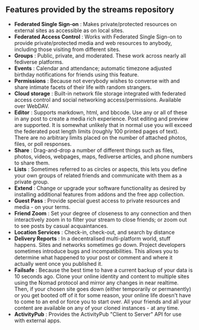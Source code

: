 ## Features provided by the streams repository

- **Federated Single Sign-on** : Makes private/protected resources on external sites as accessible as on local sites.
- **Federated Access Control** : Works with Federated Single Sign-on to provide private/protected media and web resources to anybody, including those visiting from different sites.
- **Groups** : Public, private, and moderated. These work across nearly all fediverse platforms.
- **Events** : Calendar and attendance; automatic timezone adjusted birthday notifications for friends using this feature.
- **Permissions** : Because not everybody wishes to converse with and share intimate facets of their life with random strangers.
- **Cloud storage** : Built-in network file storage integrated with federated access control and social networking access/permissions. Available over WebDAV.
- **Editor** : Supports markdown, html, and bbcode. Use any or all of these in any post to create a media rich experience. Post editing and preview are supported. It is somewhat unlikely that in normal use you will exceed the federated post length limits (roughly 100 printed pages of text). There are no arbitrary limits placed on the number of attached photos, files, or poll responses.
- **Share** : Drag-and-drop a number of different things such as files, photos, videos, webpages, maps, fediverse articles, and phone numbers to share them.
- **Lists** : Sometimes referred to as circles or aspects, this lets you define your own groups of related friends and communicate with them as a private group.
- **Extend** : Change or upgrade your software functionality as desired by installing additional features from addons and the free app collection.
- **Guest Pass** : Provide special guest access to private resources and media - on your terms.
- **Friend Zoom** : Set your degree of closeness to any connection and then interactively zoom in to filter your stream to close friends; or zoom out to see posts by casual acquaintances.
- **Location Services** : Check-in, check-out, and search by distance
- **Delivery Reports** : In a decentralised multi-platform world, stuff happens. Sites and networks sometimes go down. Project developers sometimes introduce bugs and incompatibilities. This allows you to determine what happened to your post or comment and where it actually went once you published it.
- **Failsafe** : Because the best time to have a current backup of your data is 10 seconds ago. Clone your online identity and content to multiple sites using the Nomad protocol and mirror any changes in near realtime. Then, if your chosen site goes down (either temporarily or permanently) or you get booted off of it for some reason, your online life doesn't have to come to an end or force you to start over. All your friends and all your content are available on any of your cloned instances - at any time.
- **ActivityPub** : Provides the ActivityPub "Client to Server" API for use with external apps.









